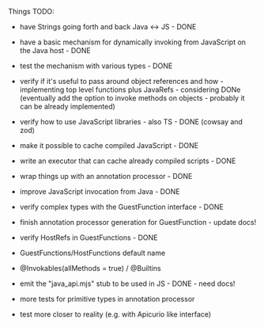 
Things TODO:

- have Strings going forth and back Java <-> JS - DONE
- have a basic mechanism for dynamically invoking from JavaScript on the Java host - DONE
- test the mechanism with various types - DONE
- verify if it's useful to pass around object references and how - implementing top level functions plus JavaRefs - considering DONe (eventually add the option to invoke methods on objects - probably it can be already implemented)
- verify how to use JavaScript libraries - also TS - DONE (cowsay and zod)
- make it possible to cache compiled JavaScript - DONE
- write an executor that can cache already compiled scripts - DONE
- wrap things up with an annotation processor - DONE
- improve JavaScript invocation from Java - DONE
- verify complex types with the GuestFunction interface - DONE
- finish annotation processor generation for GuestFunction - update docs!
- verify HostRefs in GuestFunctions - DONE
- GuestFunctions/HostFunctions default name
- @Invokables(allMethods = true) / @Builtins
- emit the "java_api.mjs" stub to be used in JS - DONE - need docs!

- more tests for primitive types in annotation processor
- test more closer to reality (e.g. with Apicurio like interface)

